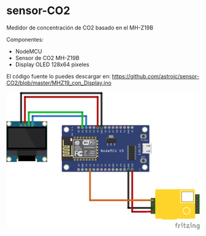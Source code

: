 # sensor-CO2
Medidor de concentración de CO2 basado en el MH-Z19B

Componentes:
- NodeMCU
- Sensor de CO2 MH-Z19B
- Display OLED 128x64 pixeles

El código fuente lo puedes descargar en: https://github.com/astrojc/sensor-CO2/blob/master/MHZ19_con_Display.ino

<img src="/MH-Z19B Sketch_bb.png" align="center">

